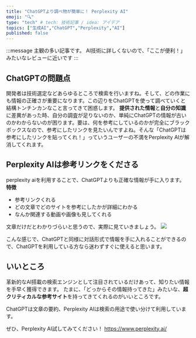 ```yaml
---
title: "ChatGPTより調べ物が簡単に！ Perplexity AI"
emoji: "🔍"
type: "tech" # tech: 技術記事 / idea: アイデア
topics: ["生成AI","ChatGPT","Perplexity","AI"]
published: false
---
```

:::message
主観の多い記事です。
AI技術に詳しくないので、「ここが便利！」みたいなレビューに近いです
:::

## ChatGPTの問題点

開発者は技術選定などあらゆるところで検索を行いますね。そして、どの作業にも情報の正確さが重要になります。この辺りをChatGPTを使って調べていくと結構トンチンカンなこと言ってきて困惑します。
**提供された情報**と**自分の知識**に差異があった時、自分の調査が足りないのか、単純にChatGPTの情報が古いのかわからないのが困ります。要は、何を参考にしているのかが完全にブラックボックスなので、参考にしたリンクを見たいんですよね。そんな「ChatGPTは参考にしたリンクを貼ってくれ！」っていうユーザーの不満をPerplexity AIが解消してくれます。

## Perplexity AIは参考リンクをくださる

perplexity aiを利用することで、ChatGPTよりも正確な情報が手に入ります。
**特徴**

* 参考リンクくれる
* どの文章でどのサイトを参考にしたかが詳細にわかる
* なんか関連する動画や画像も見してくれる

文章だけだとわかりづらいと思うので、実際に見ていきましょう。
![](https://storage.googleapis.com/zenn-user-upload/af193d1ea32d-20241019.png)

こんな感じで、ChatGPTと同様に対話形式で情報を手に入れることができるので、ChatGPTを利用している方なら迷わずすぐに使えると思います。

## いいところ

革新的なAI搭載の検索エンジンとして注目されているだけあって、知りたい情報を手早く獲得できます。
たまに、「どっからその情報持ってきた」みたいな、**超クリティカルな参考サイト**を持ってきてくれるのがいいところです。

ChatGPTは文章の要約、Perplexity AIは検索の用途で使い分けて利用しています。

ぜひ、Perplexity AI試してみてください！
<https://www.perplexity.ai/>
